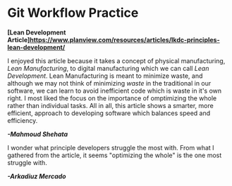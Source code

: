 # Git Workflow Practice

**[Lean Development Article]https://www.planview.com/resources/articles/lkdc-principles-lean-development/**

I enjoyed this article because it takes a concept of physical manufacturing, *Lean Manufacturing*, to digital manufacturing which we can call *Lean Development*.
Lean Manufacturing is meant to minimize waste, and although we may not think of minimizing *waste* in the traditional in our software, we can learn to avoid inefficient code which is waste in it's own right.
I most liked the focus on the importance of omptimizing the whole rather than individual tasks. 
All in all, this article shows a smarter, more efficient, approach to developing software which balances speed and efficiency. 

***-Mahmoud Shehata***


I wonder what principle developers struggle the most with. From what I gathered from the article, it seems "optimizing the whole" is the one most struggle with. 

***-Arkadiuz Mercado***